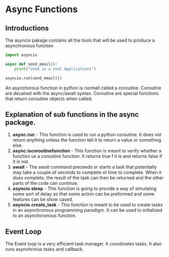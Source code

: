 # Async Functions

## Introductions
The asyncio pakage contains all the tools that will be used to produce a asynchronous function
```python
import asyncio

async def send_email():
	print("Used in a real Applications")

asyncio.run(send_email())
```
An asynchorous function in python is normall called a coroutine. Coroutine are decalred with the async/await syntax. Coroutine are special functions that return coroutine objects when called.

## Explanation of sub functions in the async package.
1. **async.run** - This function is used to run a python coroutine. It does not return anything unless the function tell it to return a value or something else.
2. **async.iscoroutinefunction** - This function is meant to verify whether a function us a coroutine function. It returns true f it is and returns false if it is not.
3. **await** - The await command preceeds or starts a task that potentially may take a couple of seconds to complete ot time to complete. When it does complete, the result of the task can then be returned and the other parts of the code can continue.
4. **asyncio.sleep** - This function is going to provide a way of simulating some sort of delay so that some action can be preformed and some features can be show cased. 
5. **asyncio.create_task** - This function is meant to be used to create tasks in an asynchronous programming paradigm. It can be used to initialized to an asynchoronous function.

## Event Loop
The Event loop is a very efficient task manager. It coordinates tasks. It also runs asynchrinius tasks and callback. 